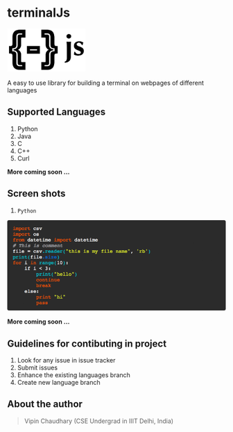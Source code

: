 # terminalJs
<img src="/terminalJs_icon.png" height="100px" width="180px">

A easy to use library for building a terminal on webpages of different languages

## Supported Languages
1. Python
2. Java
3. C
4. C++
5. Curl

**More coming soon ...**

## Screen shots
1. `Python`

<img src="/python-terminal.png" style="border-radius: 4px">

**More coming soon ...**

## Guidelines for contibuting in project
1. Look for any issue in issue tracker
2. Submit issues
3. Enhance the existing languages branch
4. Create new language branch

## About the author
> Vipin Chaudhary (CSE Undergrad in IIIT Delhi, India)
